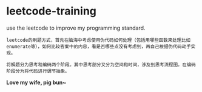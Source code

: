 # leetcode-training
use the leetcode to improve my programming standard.

`leetcode的刷题方式，首先在脑海中考虑使用伪代码如何处理（包括用哪些函数来处理比如enumerate等），如何比较答案中的内容，看是否哪些点没有考虑到，再自己根据伪代码动手实现。`

`将解题分为思考和编码两个阶段。其中思考部分又分为空间和时间，涉及到思考流程图。在编码阶段分为将代码进行调节抽象。`

**Love my wife, pig bun~**
